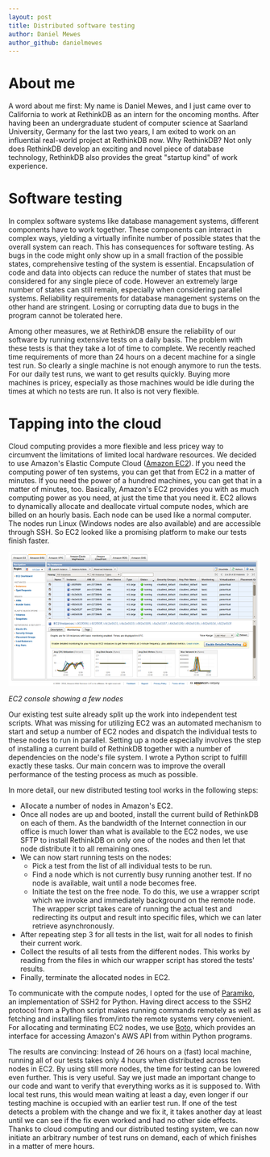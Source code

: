 ```yaml
---
layout: post
title: Distributed software testing
author: Daniel Mewes
author_github: danielmewes
--- 
```


# About me

A word about me first: My name is Daniel Mewes, and I just came over to
California to work at RethinkDB as an intern for the oncoming months. After
having been an undergraduate student of computer science at Saarland
University, Germany for the last two years, I am exited to work on an
influential real-world project at RethinkDB now. Why RethinkDB? Not only does
RethinkDB develop an exciting and novel piece of database technology, RethinkDB
also provides the great "startup kind" of work experience.

# Software testing

In complex software systems like database management systems, different
components have to work together. These components can interact in complex
ways, yielding a virtually infinite number of possible states that the overall
system can reach. This has consequences for software testing. As bugs in the
code might only show up in a small fraction of the possible states,
comprehensive testing of the system is essential. Encapsulation of code and
data into objects can reduce the number of states that must be considered for
any single piece of code. However an extremely large number of states can still
remain, especially when considering parallel systems. Reliability requirements
for database management systems on the other hand are stringent.  Losing or
corrupting data due to bugs in the program cannot be tolerated here.
<!--more-->

Among other measures, we at RethinkDB ensure the reliability of our software by
running extensive tests on a daily basis. The problem with these tests is that
they take a lot of time to complete. We recently reached time requirements of
more than 24 hours on a decent machine for a single test run.  So clearly a
single machine is not enough anymore to run the tests. For our daily test runs,
we want to get results quickly. Buying more machines is pricey, especially as
those machines would be idle during the times at which no tests are run. It
also is not very flexible.

# Tapping into the cloud

Cloud computing provides a more flexible and less pricey way to circumvent the
limitations of limited local hardware resources. We decided to use Amazon's
Elastic Compute Cloud ([Amazon EC2][]). If you need the computing power of ten
systems, you can get that from EC2 in a matter of minutes. If you need the
power of a hundred machines, you can get that in a matter of minutes, too.
Basically, Amazon's EC2 provides you with as much computing power as you need,
at just the time that you need it. EC2 allows to dynamically allocate and
deallocate virtual compute nodes, which are billed on an hourly basis. Each
node can be used like a normal computer. The nodes run Linux (Windows nodes are
also available) and are accessible through SSH. So EC2 looked like a promising
platform to make our tests finish faster.

[Amazon EC2]: http://aws.amazon.com/ec2/

![Distributed Software Testing](/assets/images/posts/2010-12-09-distributed-software-testing-1.png)

_EC2 console showing a few nodes_

Our existing test suite already split up the work into independent test
scripts. What was missing for utilizing EC2 was an automated mechanism to start
and setup a number of EC2 nodes and dispatch the individual tests to these
nodes to run in parallel. Setting up a node especially involves the step of
installing a current build of RethinkDB together with a number of dependencies
on the node's file system. I wrote a Python script to fulfill exactly these
tasks. Our main concern was to improve the overall performance of the testing
process as much as possible.

In more detail, our new distributed testing tool works in the following steps:

  * Allocate a number of nodes in Amazon's EC2.
  * Once all nodes are up and booted, install the current build of RethinkDB on
    each of them. As the bandwidth of the Internet connection in our office is
    much lower than what is available to the EC2 nodes, we use SFTP to install
    RethinkDB on only one of the nodes and then let that node distribute it to
    all remaining ones.
  * We can now start running tests on the nodes: 
    * Pick a test from the list of all individual tests to be run.
    * Find a node which is not currently busy running another test. If no node
      is available, wait until a node becomes free.
    * Initiate the test on the free node. To do this, we use a wrapper script
      which we invoke and immediately background on the remote node. The
      wrapper script takes care of running the actual test and redirecting its
      output and result into specific files, which we can later retrieve
      asynchronously.
  * After repeating step 3 for all tests in the list, wait for all nodes to
    finish their current work.
  * Collect the results of all tests from the different nodes. This works by
    reading from the files in which our wrapper script has stored the tests'
    results.
  * Finally, terminate the allocated nodes in EC2.

To communicate with the compute nodes, I opted for the use of [Paramiko][], an
implementation of SSH2 for Python. Having direct access to the SSH2 protocol
from a Python script makes running commands remotely as well as fetching and
installing files from/into the remote systems very convenient. For allocating
and terminating EC2 nodes, we use [Boto][], which provides an interface for
accessing Amazon's AWS API from within Python programs.

[Paramiko]: http://www.lag.net/paramiko/
[Boto]: http://boto.s3.amazonaws.com/index.html

The results are convincing: Instead of 26 hours on a (fast) local machine,
running all of our tests takes only 4 hours when distributed across ten nodes
in EC2. By using still more nodes, the time for testing can be lowered even
further. This is very useful. Say we just made an important change to our code
and want to verify that everything works as it is supposed to. With local test
runs, this would mean waiting at least a day, even longer if our testing
machine is occupied with an earlier test run. If one of the test detects a
problem with the change and we fix it, it takes another day at least until we
can see if the fix even worked and had no other side effects. Thanks to cloud
computing and our distributed testing system, we can now initiate an arbitrary
number of test runs on demand, each of which finishes in a matter of mere
hours.
